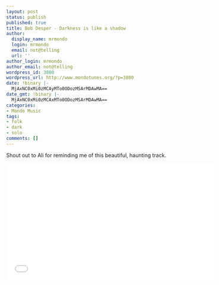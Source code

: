 ```yaml
---
layout: post
status: publish
published: true
title: Bob Desper - Darkness is like a shadow
author:
  display_name: mrmondo
  login: mrmondo
  email: not@telling
  url: ''
author_login: mrmondo
author_email: not@telling
wordpress_id: 3880
wordpress_url: http://www.mondotunes.org/?p=3880
date: !binary |-
  MjAxNC0xMi0zMCAyMTo0ODozMSArMDAwMA==
date_gmt: !binary |-
  MjAxNC0xMi0zMCAxMTo0ODozMSArMDAwMA==
categories:
- Mondo Music
tags:
- folk
- dark
- solo
comments: []
---
```

Shout out to Ali for reminding me of this beautiful, haunting track.
<iframe width="560" height="315" src="//www.youtube.com/embed/gCP_7hag9ck" frameborder="0"> </iframe>
